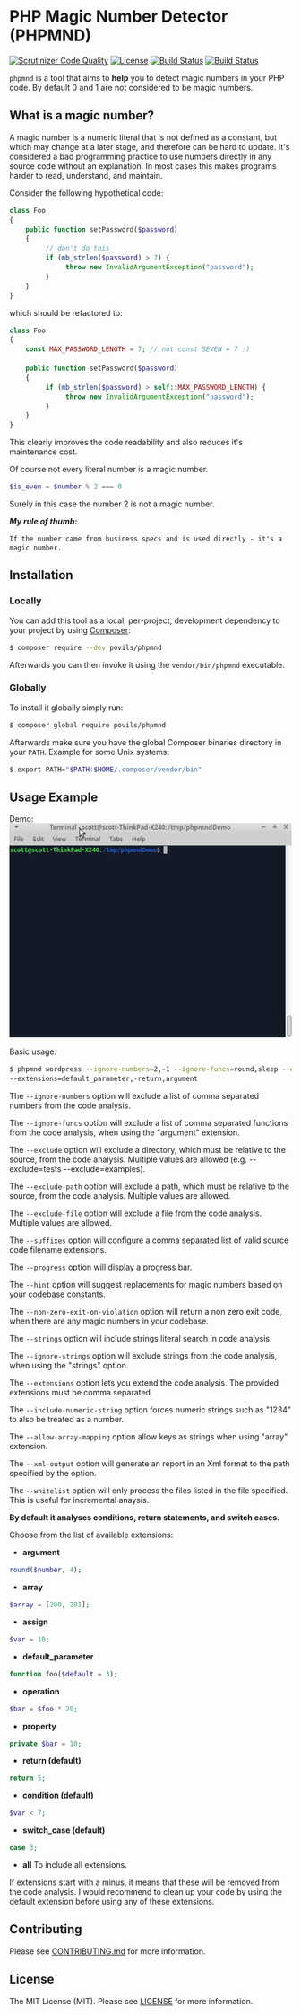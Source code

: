 # PHP Magic Number Detector (PHPMND)

[![Scrutinizer Code Quality](https://scrutinizer-ci.com/g/povils/phpmnd/badges/quality-score.png?b=master)](https://scrutinizer-ci.com/g/povils/phpmnd/?branch=master)
[![License](https://poser.pugx.org/povils/phpmnd/license)](https://packagist.org/packages/povils/phpmnd)
[![Build Status](https://travis-ci.org/povils/phpmnd.svg?branch=master)](https://travis-ci.org/povils/phpmnd)
[![Build Status](https://ci.appveyor.com/api/projects/status/github/povils/phpmnd?svg=true)](https://ci.appveyor.com/project/povils/phpmnd)

`phpmnd` is a tool that aims to **help** you to detect magic numbers in your PHP code. By default 0 and 1 are not considered to be magic numbers.

## What is a magic number?
A magic number is a numeric literal that is not defined as a constant, but which may change at a later stage, and therefore can be hard to update. It's considered a bad programming practice to use numbers directly in any source code without an explanation. In most cases this makes programs harder to read, understand, and maintain.

Consider the following hypothetical code:

```php
class Foo
{
    public function setPassword($password)
    {
         // don't do this
         if (mb_strlen($password) > 7) {
              throw new InvalidArgumentException("password");
         }
    }
}
```
which should be refactored to:
```php
class Foo
{
    const MAX_PASSWORD_LENGTH = 7; // not const SEVEN = 7 :)

    public function setPassword($password)
    {
         if (mb_strlen($password) > self::MAX_PASSWORD_LENGTH) {
              throw new InvalidArgumentException("password");
         }
    }
}
```
This clearly improves the code readability and also reduces it's maintenance cost.

Of course not every literal number is a magic number.
```php
$is_even = $number % 2 === 0
```
Surely in this case the number 2 is not a magic number.

***My rule of thumb:***
```
If the number came from business specs and is used directly - it's a magic number.
```
## Installation

### Locally

You can add this tool as a local, per-project, development dependency to your project by using [Composer](https://getcomposer.org/):

```bash
$ composer require --dev povils/phpmnd
```

Afterwards you can then invoke it using the `vendor/bin/phpmnd` executable.

### Globally
To install it globally simply run:

```bash
$ composer global require povils/phpmnd
```

Afterwards make sure you have the global Composer binaries directory in your ``PATH``. Example for some Unix systems:

```bash
$ export PATH="$PATH:$HOME/.composer/vendor/bin"
```

## Usage Example

Demo:
![demo](./demo.gif)

Basic usage:

```bash
$ phpmnd wordpress --ignore-numbers=2,-1 --ignore-funcs=round,sleep --exclude=tests --progress \
--extensions=default_parameter,-return,argument
```

The ``--ignore-numbers`` option will exclude a list of comma separated numbers from the code analysis.

The ``--ignore-funcs`` option will exclude a list of comma separated functions from the code analysis, when using the "argument" extension.

The ``--exclude`` option will exclude a directory, which must be relative to the source, from the code analysis. Multiple values are allowed (e.g. --exclude=tests --exclude=examples).

The ``--exclude-path`` option will exclude a path, which must be relative to the source, from the code analysis. Multiple values are allowed.

The ``--exclude-file`` option will exclude a file from the code analysis. Multiple values are allowed.

The ``--suffixes`` option will configure a comma separated list of valid source code filename extensions.

The ``--progress`` option will display a progress bar.

The ``--hint`` option will suggest replacements for magic numbers based on your codebase constants.

The ``--non-zero-exit-on-violation`` option will return a non zero exit code, when there are any magic numbers in your codebase.

The ``--strings`` option will include strings literal search in code analysis.

The ``--ignore-strings`` option will exclude strings from the code analysis, when using the "strings" option.

The ``--extensions`` option lets you extend the code analysis. The provided extensions must be comma separated.

The ``--include-numeric-string`` option forces numeric strings such as "1234" to also be treated as a number.

The ``--allow-array-mapping`` option allow keys as strings when using "array" extension.

The ``--xml-output`` option will generate an report in an Xml format to the path specified by the option.

The ``--whitelist`` option will only process the files listed in the file specified. This is useful for incremental anaysis.

**By default it analyses conditions, return statements, and switch cases.**

Choose from the list of available extensions:

* **argument**
```php
round($number, 4);
```
* **array**
```php
$array = [200, 201];
```
* **assign**
```php
$var = 10;
```
* **default_parameter**
```php
function foo($default = 3);
```
* **operation**
```php
$bar = $foo * 20;
```
* **property**
```php
private $bar = 10;
```
* **return (default)**
```php
return 5;
```
 * **condition (default)**
```php
$var < 7;
```
* **switch_case (default)**
```php
case 3;
```
* **all**
To include all extensions.

If extensions start with a minus, it means that these will be removed from the code analysis. I would recommend to clean up your code by using the default extension before using any of these extensions.

## Contributing

Please see [CONTRIBUTING.md](CONTRIBUTING.md) for more information.

## License

The MIT License (MIT). Please see [LICENSE](LICENSE) for more information.
